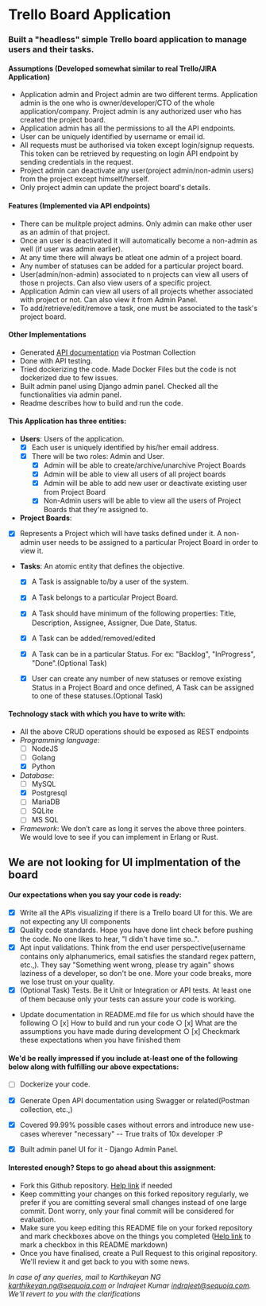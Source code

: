 # Trello Board Application

### Built a "headless" simple Trello board application to manage users and their tasks.	

#### Assumptions (Developed somewhat similar to real Trello/JIRA Application)
 - Application admin and Project admin are two different terms. Application admin is the one who is owner/developer/CTO of the whole application/company. Project admin is any authorized user who has created the project board.
 - Application admin has all the permissions to all the API endpoints.
 - User can be uniquely identified by username or email id.
 - All requests must be authorised via token except login/signup requests. This token can be retrieved by requesting on login API endpoint by sending credentials in the request.
 - Project admin can deactivate any user(project admin/non-admin users) from the project except himself/herself.
 - Only project admin can update the project board's details. 

 #### Features (Implemented via API endpoints)
  - There can be mulitple project admins. Only admin can make other user as an admin of that project.
  - Once an user is deactivated it will automatically become a non-admin as well (if user was admin earlier).
  - At any time there will always be atleat one admin of a project board.
  - Any number of statuses can be added for a particular project board.
  - User(admin/non-admin) associated to n projects can view all users of those n projects. Can also view users of a specific project.
  - Application Admin can view all users of all projects whether associated with project or not. Can also view it from Admin Panel.
  - To add/retrieve/edit/remove a task, one must be associated to the task's project board.

#### Other Implementations
 - Generated [API documentation](https://documenter.getpostman.com/view/5222257/SzmfXxAa) via Postman Collection
 - Done with API testing.
 - Tried dockerizing the code. Made Docker Files but the code is not dockerized due to few issues.
 - Built admin panel using Django admin panel. Checked all the functionalities via admin panel.
 - Readme describes how to build and run the code.


#### This Application has three entities:

  - **Users**: Users of the application. 
    - [x] Each user is uniquely identified by his/her email address.
    - [x] There will be two roles: Admin and User. 
      - [x] Admin will be able to create/archive/unarchive Project Boards
      - [x] Admin will be able to view all users of all project boards
      - [x] Admin will be able to add new user or deactivate existing user from Project Board
      - [x] Non-Admin users will be able to view all the users of Project Boards that they're assigned to.
				
  - **Project Boards**: 
   - [x] Represents a Project which will have tasks defined under it. A non-admin user needs to be assigned to a particular Project Board in order to view it. 
		
  - **Tasks**: An atomic entity that defines the objective. 
    - [x] A Task is assignable to/by a user of the system. 
    - [x] A Task belongs to a particular Project Board.
    - [x] A Task should have minimum of the following properties: Title, Description, Assignee, Assigner, Due Date, Status.
    - [x] A Task can be added/removed/edited
    - [x] A Task can be in a particular Status. For ex: "Backlog", "InProgress", "Done".(Optional Task)
    - [x] User can create any number of new statuses or remove existing Status in a Project Board and once defined, A Task can be assigned to one of these statuses.(Optional Task)
	


#### Technology stack with which you have to write with:
  - All the above CRUD operations should be exposed as REST endpoints
  - _Programming language_: 
    - [ ] NodeJS
	- [ ] Golang
	- [x] Python
  - _Database_: 
    - [ ] MySQL
	- [x] Postgresql
	- [ ] MariaDB
	- [ ] SQLite
	- [ ] MS SQL
  - _Framework_: We don’t care as long it serves the above three pointers. We would love to see if you can implement in Erlang or Rust. 


##  We are not looking for UI implmentation of the board 

#### Our expectations when you say your code is ready:
  - [x] Write all the APIs visualizing if there is a Trello board UI for this. We are not expecting any UI components
  - [x] Quality code standards. Hope you have done lint check before pushing the code. No one likes to hear, "I didn't have time so..".
  - [x] Apt input validations. Think from the end user perspective(username contains only alphanumerics, email satisfies the standard regex pattern, etc.,). They say "Something went wrong, please try again" shows laziness of a developer, so don't be one. More your code breaks, more we lose trust on your quality.
  - [x] (Optional Task) Tests. Be it Unit or Integration or API tests. At least one of them because only your tests can assure your code is working. 
  - Update documentation in README.md file for us which should have the following
		○ [x] How to build and run your code
		○ [x] What are the assumptions you have made during development
		○ [x] Checkmark these expectations when you have finished them
	

#### We'd be really impressed if you include at-least one of the following below along with fulfilling our above expectations:
  - [ ] Dockerize your code.
  - [x] Generate Open API documentation using Swagger or related(Postman collection, etc.,)
  - [x] Covered 99.99% possible cases without errors and introduce new use-cases wherever "necessary" -- True traits of 10x developer :P
  - [x] Built admin panel UI for it - Django Admin Panel.
  


#### Interested enough? Steps to go ahead about this assignment:
  - Fork this Github repository. [Help link](https://guides.github.com/activities/forking) if needed
  - Keep committing your changes on this forked repository regularly, we prefer if you are comitting several small changes instead of one large commit. Dont worry, only your final commit will be considered for evaluation.
  - Make sure you keep editing this README file on your forked repository and mark checkboxes above on the things you completed ([Help link](https://www.markdownguide.org/extended-syntax/#task-lists) to mark a checkbox in this README markdown)
  - Once you have finalised, create a Pull Request to this original repository. We'll review it and get back to you with some news.
  

 
_In case of any queries, mail to Karthikeyan NG <karthikeyan.ng@sequoia.com> or Indrajeet Kumar <indrajeet@sequoia.com>. We'll revert to you with the clarifications_
 
 

